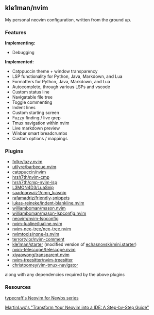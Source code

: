 ## kle1man/nvim

My personal neovim configuration, written from the ground up.

### Features

**Implementing:**

- Debugging

**Implemented:**

- Catppuccin theme + window transparency
- LSP functionality for Python, Java, Markdown, and Lua
- Formatters for Python, Java, Markdown, and Lua
- Autocomplete, through various LSPs and vscode
- Custom status line
- Navigatable file tree
- Toggle commenting
- Indent lines
- Custom starting screen
- Fuzzy finding / live grep
- Tmux navigation within nvim
- Live markdown preview
- Winbar smart breadcrumbs
- Custom options / mappings

### Plugins

- [folke/lazy.nvim](https://github.com/folke/lazy.nvim#-plugin-spec)
- [utilyre/barbecue.nvim](https://github.com/utilyre/barbecue.nvim)
- [catppuccin/nvim](https://github.com/catppuccin/nvim)
- [hrsh7th/nvim-cmp](https://github.com/hrsh7th/nvim-cmp)
- [hrsh7th/cmp-nvim-lsp](https://github.com/hrsh7th/cmp-nvim-lsp)
- [L3MON4D3/LuaSnip](https://github.com/L3MON4D3/LuaSnip)
- [saadparwaiz1/cmp_luasnip](https://github.com/saadparwaiz1/cmp_luasnip)
- [rafamadriz/friendly-snippets](https://github.com/rafamadriz/friendly-snippets)
- [lukas-reineke/indent-blankline.nvim](https://github.com/lukas-reineke/indent-blankline.nvim)
- [williamboman/mason.nvim](https://github.com/williamboman/mason.nvim)
- [williamboman/mason-lspconfig.nvim](https://github.com/williamboman/mason-lspconfig.nvim)
- [neovim/nvim-lspconfig](https://github.com/neovim/nvim-lspconfig)
- [nvim-lualine/lualine.nvim](https://github.com/nvim-lualine/lualine.nvim)
- [nvim-neo-tree/neo-tree.nvim](https://github.com/nvim-neo-tree/neo-tree.nvim)
- [nvimtools/none-ls.nvim](https://github.com/nvimtools/none-ls.nvim)
- [terrortylor/nvim-comment](https://github.com/terrortylor/nvim-comment)
- [kle1man/starter](https://github.com/kle1man/nvim/blob/846a79eeeeb4d0ef9d4271df195aa88e85146d23/custom/starter/starter.lua) (modified version of [echasnovski/mini.starter](https://github.com/echasnovski/mini.nvim/blob/b7403ad0c2a4dab777244171ca1b7e8c89696584/lua/mini/starter.lua))
- [nvim-telescope/telescope.nvim](https://github.com/nvim-telescope/telescope.nvim?tab=readme-ov-file#getting-started)
- [xiyaowong/transparent.nvim](https://github.com/xiyaowong/transparent.nvim)
- [nvim-treesitter/nvim-treesitter](https://github.com/nvim-treesitter/nvim-treesitter)
- [christoomey/vim-tmux-navigator](https://github.com/christoomey/vim-tmux-navigator)

along with any dependencies required by the above plugins

### Resources

[typecraft's Neovim for Newbs series](https://youtube.com/playlist?list=PLsz00TDipIffreIaUNk64KxTIkQaGguqn&si=lO29X1QNw30iseW0)

[MartinLwx's "Transform Your Neovim into a IDE: A Step-by-Step Guide"](https://martinlwx.github.io/en/config-neovim-from-scratch/)
